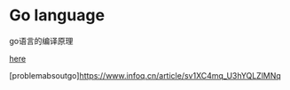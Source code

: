 <!--
Created: Sat Sep 21 2019 14:28:53 GMT+0800 (China Standard Time)
Modified: Sat Sep 21 2019 15:34:52 GMT+0800 (China Standard Time)
-->
# Go language

go语言的编译原理

[here](https://draveness.me/golang/compile/golang-compile-intro.html)

[problemabsoutgo]https://www.infoq.cn/article/sv1XC4mq_U3hYQLZlMNq

